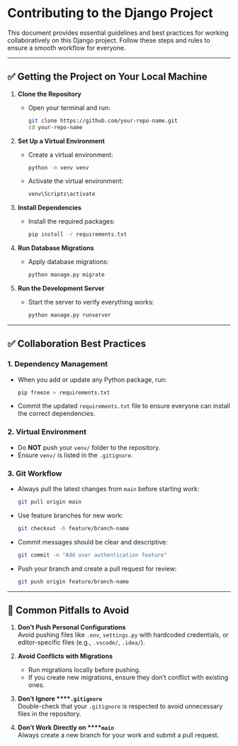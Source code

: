# Contributing to the Django Project

This document provides essential guidelines and best practices for working collaboratively on this Django project. Follow these steps and rules to ensure a smooth workflow for everyone.

---

## ✅ Getting the Project on Your Local Machine

1. **Clone the Repository**
   - Open your terminal and run:
     ```bash
     git clone https://github.com/your-repo-name.git
     cd your-repo-name
     ```

2. **Set Up a Virtual Environment**
   - Create a virtual environment:
     ```bash
     python -m venv venv
     ```
   - Activate the virtual environment:
     ```bash
     venv\Scripts\activate
     ```

3. **Install Dependencies**
   - Install the required packages:
     ```bash
     pip install -r requirements.txt
     ```

4. **Run Database Migrations**
   - Apply database migrations:
     ```bash
     python manage.py migrate
     ```

5. **Run the Development Server**
   - Start the server to verify everything works:
     ```bash
     python manage.py runserver
     ```

---

## ✅ Collaboration Best Practices

### 1. **Dependency Management**

- When you add or update any Python package, run:
  ```bash
  pip freeze > requirements.txt
  ```
- Commit the updated `requirements.txt` file to ensure everyone can install the correct dependencies.

### 2. **Virtual Environment**

- Do **NOT** push your `venv/` folder to the repository.
- Ensure `venv/` is listed in the `.gitignore`.

### 3. **Git Workflow**

- Always pull the latest changes from `main` before starting work:
  ```bash
  git pull origin main
  ```
- Use feature branches for new work:
  ```bash
  git checkout -b feature/branch-name
  ```
- Commit messages should be clear and descriptive:
  ```bash
  git commit -m "Add user authentication feature"
  ```
- Push your branch and create a pull request for review:
  ```bash
  git push origin feature/branch-name
  ```

---

## 🚫 Common Pitfalls to Avoid

1. **Don’t Push Personal Configurations**\
   Avoid pushing files like `.env`, `settings.py` with hardcoded credentials, or editor-specific files (e.g., `.vscode/`, `.idea/`).

2. **Avoid Conflicts with Migrations**

   - Run migrations locally before pushing.
   - If you create new migrations, ensure they don’t conflict with existing ones.

3. **Don’t Ignore ****`.gitignore`**\
   Double-check that your `.gitignore` is respected to avoid unnecessary files in the repository.

4. **Don’t Work Directly on ****`main`**\
   Always create a new branch for your work and submit a pull request.